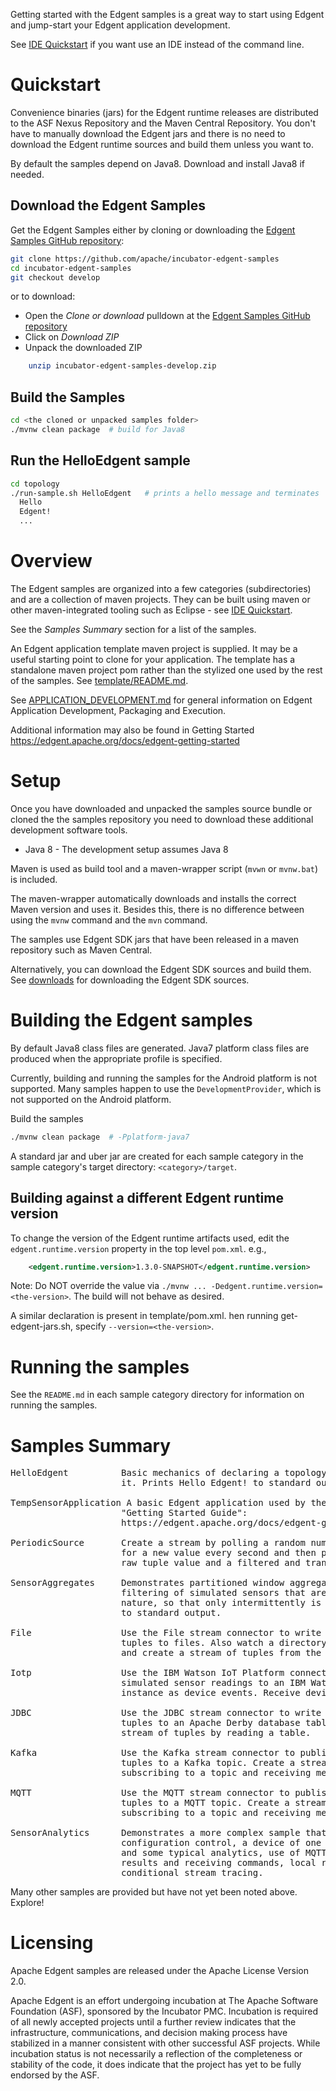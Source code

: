 <!--
  Licensed to the Apache Software Foundation (ASF) under one or more
  contributor license agreements.  See the NOTICE file distributed with
  this work for additional information regarding copyright ownership.
  The ASF licenses this file to You under the Apache License, Version 2.0
  (the "License"); you may not use this file except in compliance with
  the License.  You may obtain a copy of the License at

      http://www.apache.org/licenses/LICENSE-2.0

  Unless required by applicable law or agreed to in writing, software
  distributed under the License is distributed on an "AS IS" BASIS,
  WITHOUT WARRANTIES OR CONDITIONS OF ANY KIND, either express or implied.
  See the License for the specific language governing permissions and
  limitations under the License.
-->

Getting started with the Edgent samples is a great way to start using
Edgent and jump-start your Edgent application development.

See [IDE Quickstart](IDE_USE.md) if you want use an IDE instead
of the command line.

# Quickstart

Convenience binaries (jars) for the Edgent runtime releases are distributed
to the ASF Nexus Repository and the Maven Central Repository.  You don't have
to manually download the Edgent jars and there is no need to download the 
Edgent runtime sources and build them unless you want to.

By default the samples depend on Java8.  Download and install Java8 if needed.

## Download the Edgent Samples

Get the Edgent Samples either by cloning or downloading the [Edgent Samples GitHub repository](https://github.com/apache/incubator-edgent-samples):
```sh
git clone https://github.com/apache/incubator-edgent-samples
cd incubator-edgent-samples
git checkout develop
```
or to download:
  + Open the _Clone or download_ pulldown at the [Edgent Samples GitHub repository](https://github.com/apache/incubator-edgent-samples)
  + Click on _Download ZIP_
  + Unpack the downloaded ZIP
```sh
    unzip incubator-edgent-samples-develop.zip
```

## Build the Samples
```sh
cd <the cloned or unpacked samples folder>
./mvnw clean package  # build for Java8
```

## Run the HelloEdgent sample
```sh
cd topology
./run-sample.sh HelloEdgent   # prints a hello message and terminates
  Hello
  Edgent!
  ...
```

# Overview

The Edgent samples are organized into a few categories (subdirectories)
and are a collection of maven projects.  They can be built using maven
or other maven-integrated tooling such as Eclipse - see
[IDE Quickstart](IDE_USE.md).

See the _Samples Summary_ section for a list of the samples.

An Edgent application template maven project is supplied.
It may be a useful starting point to clone for your application.
The template has a standalone maven project pom rather than the 
stylized one used by the rest of the samples. 
See [template/README.md](template/README.md).

See [APPLICATION_DEVELOPMENT.md](APPLICATION_DEVELOPMENT.md) for general
information on Edgent Application Development, Packaging and Execution.

Additional information may also be found in
Getting Started https://edgent.apache.org/docs/edgent-getting-started


# Setup

Once you have downloaded and unpacked the samples source bundle 
or cloned the the samples repository you need to download
these additional development software tools.

* Java 8 - The development setup assumes Java 8

Maven is used as build tool and a maven-wrapper
script (`mvwn` or `mvnw.bat`) is included.

The maven-wrapper automatically downloads and installs the
correct Maven version and uses it. Besides this, there is no
difference between using the `mvnw` command and the `mvn` command. 

The samples use Edgent SDK jars that have been released
in a maven repository such as Maven Central.

Alternatively, you can download the Edgent SDK sources and build them.
See [downloads](https://edgent.apache.org/docs/downloads) 
for downloading the Edgent SDK sources.

# Building the Edgent samples

By default Java8 class files are generated.
Java7 platform class files are produced when the appropriate
profile is specified.

Currently, building and running the samples for the Android platform
is not supported.  Many samples happen to use the `DevelopmentProvider`,
which is not supported on the Android platform.

Build the samples
```sh
./mvnw clean package  # -Pplatform-java7
```

A standard jar and uber jar are created for each sample category
in the sample category's target directory: `<category>/target`.


## Building against a different Edgent runtime version

To change the version of the Edgent runtime artifacts used,
edit the `edgent.runtime.version` property in the top level
`pom.xml`. e.g.,
```xml
    <edgent.runtime.version>1.3.0-SNAPSHOT</edgent.runtime.version>
```

Note: Do NOT override the value via
`./mvnw ... -Dedgent.runtime.version=<the-version>`.
The build will not behave as desired.

A similar declaration is present in template/pom.xml.
hen running get-edgent-jars.sh, specify `--version=<the-version>`.


# Running the samples

See the `README.md` in each sample category directory for information
on running the samples.

# Samples Summary

<pre>
HelloEdgent          Basic mechanics of declaring a topology and executing
                     it. Prints Hello Edgent! to standard output.
        
TempSensorApplication A basic Edgent application used by the Edgent
                     "Getting Started Guide":
                     https://edgent.apache.org/docs/edgent-getting-started.html
                     
PeriodicSource       Create a stream by polling a random number generator
                     for a new value every second and then prints out the
                     raw tuple value and a filtered and transformed stream.
                          
SensorAggregates     Demonstrates partitioned window aggregation and 
                     filtering of simulated sensors that are bursty in
                     nature, so that only intermittently is the data output
                     to standard output.
                         
File                 Use the File stream connector to write a stream of
                     tuples to files. Also watch a directory for new files
                     and create a stream of tuples from the file contents.
                         
Iotp                 Use the IBM Watson IoT Platform connector to send
                     simulated sensor readings to an IBM Watson IoT Platform
                     instance as device events. Receive device commands.
                         
JDBC                 Use the JDBC stream connector to write a stream of
                     tuples to an Apache Derby database table. Create a
                     stream of tuples by reading a table.
                         
Kafka                Use the Kafka stream connector to publish a stream of
                     tuples to a Kafka topic. Create a stream of tuples by
                     subscribing to a topic and receiving messages from it.
                         
MQTT                 Use the MQTT stream connector to publish a stream of
                     tuples to a MQTT topic. Create a stream of tuples by
                     subscribing to a topic and receiving messages from it.
                         
SensorAnalytics      Demonstrates a more complex sample that includes 
                     configuration control, a device of one or more sensors
                     and some typical analytics, use of MQTT for publishing
                     results and receiving commands, local results logging,
                     conditional stream tracing.
</pre>

Many other samples are provided but have not yet been noted above. Explore!

# Licensing

Apache Edgent samples are released under the Apache License Version 2.0.

Apache Edgent is an effort undergoing incubation at The Apache Software Foundation (ASF),
sponsored by the Incubator PMC. Incubation is required of all newly accepted
projects until a further review indicates that the infrastructure, communications,
and decision making process have stabilized in a manner consistent with other
successful ASF projects. While incubation status is not necessarily a reflection
of the completeness or stability of the code, it does indicate that the project
has yet to be fully endorsed by the ASF.
